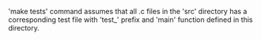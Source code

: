 'make tests' command assumes that all .c files in the 'src' directory has a corresponding test file with 'test_' prefix and 'main' function defined in this directory. 